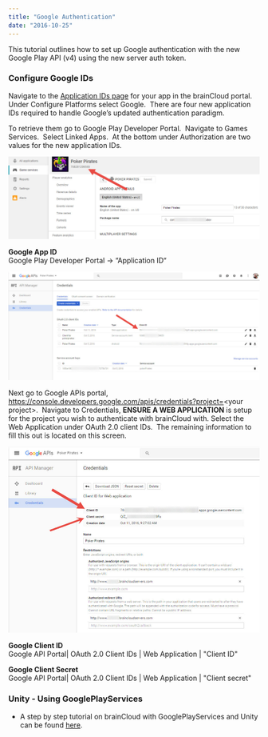 ```yaml
---
title: "Google Authentication"
date: "2016-10-25"
---
```


This tutorial outlines how to set up Google authentication with the new Google Play API (v4) using the new server auth token.

### Configure Google IDs

Navigate to the [Application IDs page](https://sharedprod.braincloudservers.com/admin/dashboard#/development/core-settings-information) for your app in the brainCloud portal. Under Configure Platforms select Google.  There are four new application IDs required to handle Google’s updated authentication paradigm.  

To retrieve them go to Google Play Developer Portal.  Navigate to Games Services.  Select Linked Apps.  At the bottom under Authorization are two values for the new application IDs.  

[![](images/googleAuth_01_1.jpg)](images/googleAuth_01_1.jpg)

**Google App ID**  
Google Play Developer Portal -> “Application ID“

[![](images/googleAuth_02.jpg)](images/googleAuth_02.jpg)

Next go to Google APIs portal, https://console.developers.google.com/apis/credentials?project=<your project\>.  Navigate to Credentials, **ENSURE A WEB APPLICATION** is setup for the project you wish to authenticate with brainCloud with. Select the Web Application under OAuth 2.0 client IDs.  The remaining information to fill this out is located on this screen.

[![](images/googleAuth_03.jpg)](images/googleAuth_03.jpg)

**Google Client ID**  
Google API Portal| OAuth 2.0 Client IDs | Web Application | "Client ID"

**Google Client Secret**  
Google API Portal| OAuth 2.0 Client IDs | Web Application | "Client secret"

### Unity - Using GooglePlayServices

- A step by step tutorial on brainCloud with GooglePlayServices and Unity can be found [here](/learn/portal-tutorials/authentication-google-openid/).
